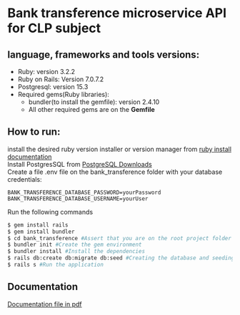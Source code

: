 # Bank transference microservice API for CLP subject

## language, frameworks and tools versions:
- Ruby: version 3.2.2
- Ruby on Rails: Version 7.0.7.2
- Postgresql: version 15.3
- Required gems(Ruby libraries):
  - bundler(to install the gemfile): version 2.4.10
  - All other required gems are on the **Gemfile**  

## How to run:
install the desired ruby version installer or version manager from [ruby install documentation](https://www.ruby-lang.org/pt/documentation/installation/)  
Install PostgresSQL from [PostgreSQL Downloads](https://www.postgresql.org/download/)  
Create a file .env file on the bank_transference folder with your database credentials:
```
BANK_TRANSFERENCE_DATABASE_PASSWORD=yourPassword
BANK_TRANSFERENCE_DATABASE_USERNAME=yourUser
```
Run the following commands
```bash
$ gem install rails
$ gem install bundler
$ cd bank_transference #Assert that you are on the root project folder
$ bundler init #Create the gem environment
$ bundler install #Install the dependencies
$ rails db:create db:migrate db:seed #Creating the database and seeding it
$ rails s #Run the application
```
## Documentation
[Documentation file in pdf](https://github.com/DaniloVFreire/bank_transference/blob/master/Documentation/documentation_transference_api_ruby_on_rails.pdf)
